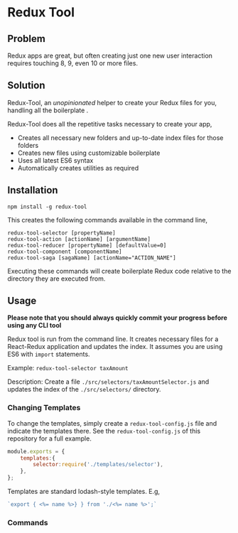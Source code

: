 # Redux Tool
## Problem
Redux apps are great, but often creating just one new user interaction requires touching 8, 9, even 10 or more files.

## Solution
Redux-Tool, an *unopinionated* helper to create your Redux files for you, handling all the boilerplate .

Redux-Tool does all the repetitive tasks necessary to create your app,
- Creates all necessary new folders and up-to-date index files for those folders
- Creates new files using customizable boilerplate
- Uses all latest ES6 syntax
- Automatically creates utilities as required

## Installation
`npm install -g redux-tool`

This creates the following commands available in the command line,

```shell
redux-tool-selector [propertyName]
redux-tool-action [actionName] [argumentName]
redux-tool-reducer [propertyName] [defaultValue=0]
redux-tool-component [componentName]
redux-tool-saga [sagaName] [actionName="ACTION_NAME"]
```

Executing these commands will create boilerplate Redux code relative to the directory they are executed from.

## Usage
**Please note that you should always quickly commit your progress before using any CLI tool**

Redux tool is run from the command line.
It creates necessary files for a React-Redux application and updates the index. 
It assumes you are using ES6 with `import` statements.

Example:
`redux-tool-selector taxAmount`
 
Description: Create a file `./src/selectors/taxAmountSelector.js` and updates the index of the `./src/selectors/` directory.
  
###  Changing Templates
To change the templates, simply create a `redux-tool-config.js` file and indicate the templates there. See the `redux-tool-config.js` of this repository for a full example.

```javascript
module.exports = {
    templates:{
        selector:require('./templates/selector'),
    },
};
```
 
Templates are standard lodash-style templates. E.g,
 ```javascript
`export { <%= name %>} } from './<%= name %>';`
```

### Commands

